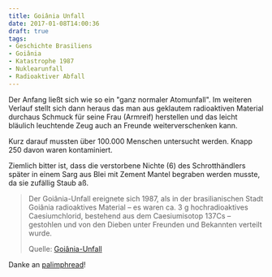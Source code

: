 ```yaml
---
title: Goiânia Unfall
date: 2017-01-08T14:00:36
draft: true
tags:
- Geschichte Brasiliens
- Goiânia
- Katastrophe 1987
- Nuklearunfall
- Radioaktiver Abfall
---
```


Der Anfang ließt sich wie so ein "ganz normaler Atomunfall". Im weiteren
Verlauf stellt sich dann heraus das man aus geklautem radioaktiven Material
durchaus Schmuck für seine Frau (Armreif) herstellen und das leicht
bläulich leuchtende Zeug auch an Freunde weiterverschenken kann.

Kurz darauf mussten über 100.000 Menschen untersucht werden. Knapp 250
davon waren kontaminiert.

Ziemlich bitter ist, dass die verstorbene Nichte (6) des Schrotthändlers
später in einem Sarg aus Blei mit Zement Mantel begraben werden musste, da
sie zufällig Staub aß.


> Der Goiânia-Unfall ereignete sich 1987, als in der brasilianischen Stadt
> Goiânia radioaktives Material – es waren ca. 3 g hochradioaktives
> Caesiumchlorid, bestehend aus dem Caesiumisotop 137Cs – gestohlen und von
> den Dieben unter Freunden und Bekannten verteilt wurde.
>
> Quelle: [Goiânia-Unfall](https://de.wikipedia.org/wiki/Goiânia-Unfall)

Danke an [palimphread](https://twitter.com/palimphread)!
